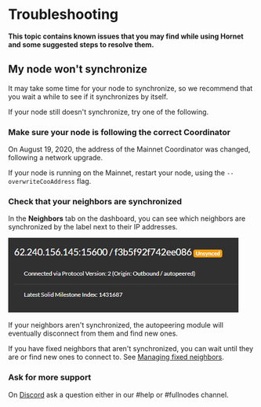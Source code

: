 # Troubleshooting

**This topic contains known issues that you may find while using Hornet and some suggested steps to resolve them.**

## My node won't synchronize

It may take some time for your node to synchronize, so we recommend that you wait a while to see if it synchronizes by itself.

If your node still doesn't synchronize, try one of the following.

### Make sure your node is following the correct Coordinator

On August 19, 2020, the address of the Mainnet Coordinator was changed, following a network upgrade.

If your node is running on the Mainnet, restart your node, using the `--overwriteCooAddress` flag.

### Check that your neighbors are synchronized

In the **Neighbors** tab on the dashboard, you can see which neighbors are synchronized by the label next to their IP addresses.

![An unsynchronized neighbor](../images/neighbor-unsynced.png)

If your neighbors aren't synchronized, the autopeering module will eventually disconnect from them and find new ones.

If you have fixed neighbors that aren't synchronized, you can wait until they are or find new ones to connect to. See [Managing fixed neighbors](../guides/managing-neighbors.md).

### Ask for more support

On [Discord](https://discord.iota.org) ask a question either in our #help or #fullnodes channel.